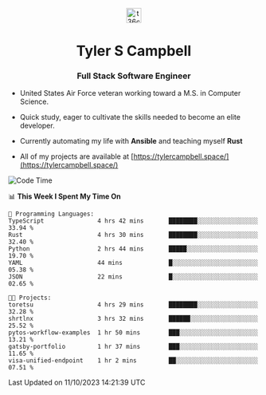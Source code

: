 <p align="center">
<a href="https://www.linkedin.com/in/t36campbell" target="blank"><img align="center" src="https://ik.imagekit.io/t36campbell/Portfolio/linkedin.png.original_m8bbGgPh6.png" alt="t36campbell" height="30" width="30" /></a>
</p>
<h1 align="center">Tyler S Campbell</h1>
<h3 align="center">Full Stack Software Engineer</h3>

* United States Air Force veteran working toward a M.S. in Computer Science.

* Quick study, eager to cultivate the skills needed to become an elite developer.

* Currently automating my life with **Ansible** and teaching myself **Rust**

* All of my projects are available at [https://tylercampbell.space/](https://tylercampbell.space/)

<!--START_SECTION:waka-->
![Code Time](http://img.shields.io/badge/Code%20Time-2%2C873%20hrs%2045%20mins-blue)

📊 **This Week I Spent My Time On** 

```text
💬 Programming Languages: 
TypeScript               4 hrs 42 mins       ████████░░░░░░░░░░░░░░░░░   33.94 % 
Rust                     4 hrs 30 mins       ████████░░░░░░░░░░░░░░░░░   32.40 % 
Python                   2 hrs 44 mins       █████░░░░░░░░░░░░░░░░░░░░   19.70 % 
YAML                     44 mins             █░░░░░░░░░░░░░░░░░░░░░░░░   05.38 % 
JSON                     22 mins             █░░░░░░░░░░░░░░░░░░░░░░░░   02.65 % 

🐱‍💻 Projects: 
toretsu                  4 hrs 29 mins       ████████░░░░░░░░░░░░░░░░░   32.28 % 
shrtlnx                  3 hrs 32 mins       ██████░░░░░░░░░░░░░░░░░░░   25.52 % 
pytos-workflow-examples  1 hr 50 mins        ███░░░░░░░░░░░░░░░░░░░░░░   13.21 % 
gatsby-portfolio         1 hr 37 mins        ███░░░░░░░░░░░░░░░░░░░░░░   11.65 % 
visa-unified-endpoint    1 hr 2 mins         ██░░░░░░░░░░░░░░░░░░░░░░░   07.51 % 
```


 Last Updated on 11/10/2023 14:21:39 UTC
<!--END_SECTION:waka-->

